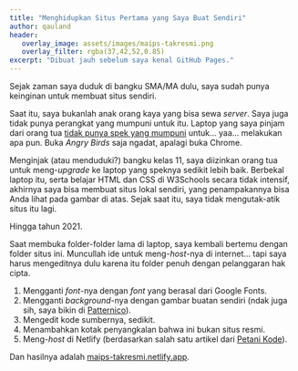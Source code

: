 ```yaml
---
title: "Menghidupkan Situs Pertama yang Saya Buat Sendiri"
author: qauland
header:
   overlay_image: assets/images/maips-takresmi.png
   overlay_filter: rgba(37,42,52,0.85)
excerpt: "Dibuat jauh sebelum saya kenal GitHub Pages."
---
```


Sejak zaman saya duduk di bangku SMA/MA dulu, saya sudah punya keinginan untuk membuat situs sendiri.

Saat itu, saya bukanlah anak orang kaya yang bisa sewa *server*. Saya juga tidak punya perangkat yang mumpuni untuk itu. Laptop yang saya pinjam dari orang tua [tidak punya spek yang mumpuni](<https://www.jagatreview.com/2011/01/toshiba-nb520-netbook-kelas-entertainment/>) untuk... yaa... melakukan apa pun. Buka *Angry Birds* saja ngadat, apalagi buka Chrome.

Menginjak (atau menduduki?) bangku kelas 11, saya diizinkan orang tua untuk meng-*upgrade* ke laptop yang speknya sedikit lebih baik. Berbekal laptop itu, serta belajar HTML dan CSS di W3Schools secara tidak intensif, akhirnya saya bisa membuat situs lokal sendiri, yang penampakannya bisa Anda lihat pada gambar di atas. Sejak saat itu, saya tidak mengutak-atik situs itu lagi.

Hingga tahun 2021.

Saat membuka folder-folder lama di laptop, saya kembali bertemu dengan folder situs ini. Muncullah ide untuk meng-*host*-nya di internet... tapi saya harus mengeditnya dulu karena itu folder penuh dengan pelanggaran hak cipta.

1. Mengganti *font*-nya dengan *font* yang berasal dari Google Fonts.
2. Mengganti *background*-nya dengan gambar buatan sendiri (ndak juga sih, saya bikin di [Patternico](<https://patternico.com>)).
3. Mengedit kode sumbernya, sedikit.
4. Menambahkan kotak penyangkalan bahwa ini bukan situs resmi.
5. Meng-*host* di Netlify (berdasarkan salah satu artikel dari [Petani Kode](<https://petanikode.com>)).

Dan hasilnya adalah [maips-takresmi.netlify.app](<https://maips-takresmi.netlify.app/>).
